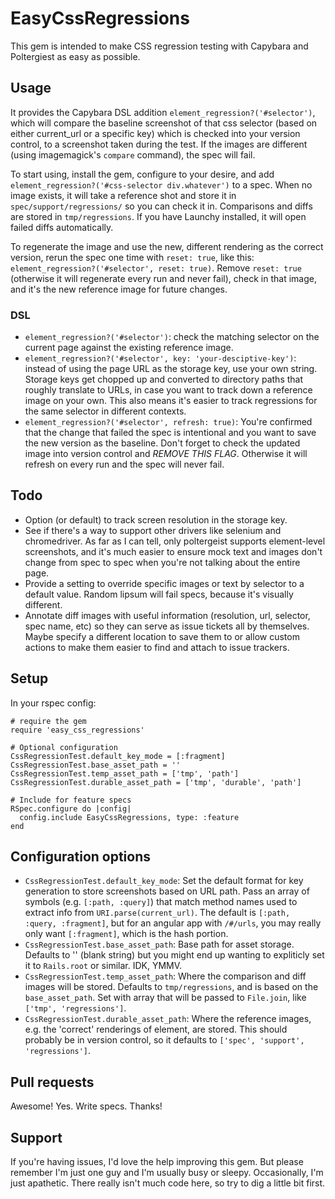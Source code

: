 # EasyCssRegressions

This gem is intended to make CSS regression testing with Capybara and Poltergiest as easy as possible.

## Usage

It provides the Capybara DSL addition `element_regression?('#selector')`, which will compare the baseline screenshot of that css selector (based on either current_url or a specific key) which is checked into your version control, to a screenshot taken during the test. If the images are different (using imagemagick's `compare` command), the spec will fail.

To start using, install the gem, configure to your desire, and add `element_regression?('#css-selector div.whatever')` to a spec. When no image exists, it will take a reference shot and store it in `spec/support/regressions/` so you can check it in. Comparisons and diffs are stored in `tmp/regressions`. If you have Launchy installed, it will open failed diffs automatically.

To regenerate the image and use the new, different rendering as the correct version, rerun the spec one time with `reset: true`, like this: `element_regression?('#selector', reset: true)`. Remove `reset: true` (otherwise it will regenerate every run and never fail), check in that image, and it's the new reference image for future changes.

### DSL

- `element_regression?('#selector')`: check the matching selector on the current page against the existing reference image.
- `element_regression?('#selector', key: 'your-desciptive-key')`: instead of using the page URL as the storage key, use your own string. Storage keys get chopped up and converted to directory paths that roughly translate to URLs, in case you want to track down a reference image on your own. This also means it's easier to track regressions for the same selector in different contexts.
- `element_regression?('#selector', refresh: true)`: You're confirmed that the change that failed the spec is intentional and you want to save the new version as the baseline. Don't forget to check the updated image into version control and *REMOVE THIS FLAG*. Otherwise it will refresh on every run and the spec will never fail.

## Todo

- Option (or default) to track screen resolution in the storage key.
- See if there's a way to support other drivers like selenium and chromedriver. As far as I can tell, only poltergeist supports element-level screenshots, and it's much easier to ensure mock text and images don't change from spec to spec when you're not talking about the entire page.
- Provide a setting to override specific images or text by selector to a default value. Random lipsum will fail specs, because it's visually different.
- Annotate diff images with useful information (resolution, url, selector, spec name, etc) so they can serve as issue tickets all by themselves. Maybe specify a different location to save them to or allow custom actions to make them easier to find and attach to issue trackers.

## Setup

In your rspec config:
```
# require the gem
require 'easy_css_regressions'

# Optional configuration
CssRegressionTest.default_key_mode = [:fragment]
CssRegressionTest.base_asset_path = ''
CssRegressionTest.temp_asset_path = ['tmp', 'path']
CssRegressionTest.durable_asset_path = ['tmp', 'durable', 'path']

# Include for feature specs
RSpec.configure do |config|
  config.include EasyCssRegressions, type: :feature
end
```

## Configuration options

- `CssRegressionTest.default_key_mode`: Set the default format for key generation to store screenshots based on URL path. Pass an array of symbols (e.g. `[:path, :query]`) that match method names used to extract info from `URI.parse(current_url)`. The default is `[:path, :query, :fragment]`, but for an angular app with `/#/urls`, you may really only want `[:fragment]`, which is the hash portion.
- `CssRegressionTest.base_asset_path`: Base path for asset storage. Defaults to '' (blank string) but you might end up wanting to expliticly set it to `Rails.root` or similar. IDK, YMMV.
- `CssRegressionTest.temp_asset_path`: Where the comparison and diff images will be stored. Defaults to `tmp/regressions`, and is based on the `base_asset_path`. Set with array that will be passed to `File.join`, like `['tmp', 'regressions']`.
- `CssRegressionTest.durable_asset_path`: Where the reference images, e.g. the 'correct' renderings of element, are stored. This should probably be in version control, so it defaults to `['spec', 'support', 'regressions']`.

## Pull requests

Awesome! Yes. Write specs. Thanks!

## Support

If you're having issues, I'd love the help improving this gem. But please remember I'm just one guy and I'm usually busy or sleepy. Occasionally, I'm just apathetic. There really isn't much code here, so try to dig a little bit first.

